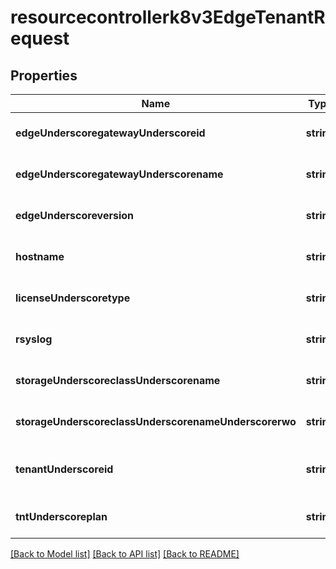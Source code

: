 # resourcecontrollerk8v3EdgeTenantRequest

## Properties
Name | Type | Description | Notes
------------ | ------------- | ------------- | -------------
**edgeUnderscoregatewayUnderscoreid** | **string** | ID of the edge system | [optional] [default to null]
**edgeUnderscoregatewayUnderscorename** | **string** | Edge gateway ID | [optional] [default to null]
**edgeUnderscoreversion** | **string** | version installed | [optional] [default to null]
**hostname** | **string** | hostname | [optional] [default to null]
**licenseUnderscoretype** | **string** | license | [optional] [default to null]
**rsyslog** | **string** | rsyslog | [optional] [default to null]
**storageUnderscoreclassUnderscorename** | **string** | name of the storage class | [optional] [default to null]
**storageUnderscoreclassUnderscorenameUnderscorerwo** | **string** | name of the storage rwo | [optional] [default to null]
**tenantUnderscoreid** | **string** | Tenant ID for the redge request | [optional] [default to null]
**tntUnderscoreplan** | **string** | tnt type | [optional] [default to null]

[[Back to Model list]](../README.md#documentation-for-models) [[Back to API list]](../README.md#documentation-for-api-endpoints) [[Back to README]](../README.md)


